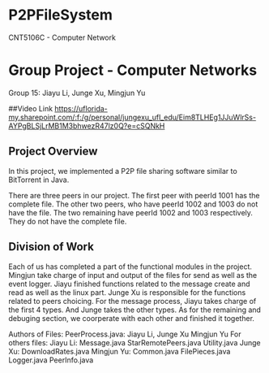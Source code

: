 # P2PFileSystem
CNT5106C - Computer Network

# Group Project - Computer Networks

Group 15: Jiayu Li, Junge Xu, Mingjun Yu

##Video Link
https://uflorida-my.sharepoint.com/:f:/g/personal/jungexu_ufl_edu/Eim8TLHEg1JJuWlrSs-AYPgBLSjLrMB1M3bhwezR47lz0Q?e=cSQNkH

## Project Overview
In this project, we implemented a P2P file sharing software similar to BitTorrent in Java.

There are three peers in our project. The first peer with peerId 1001 has the complete file. The other two peers, who have peerId 1002 and 1003 do not have the file. The two remaining have peerId 1002 and 1003 respectively. They do not have the complete file. 

## Division of Work
Each of us has completed a part of the functional modules in the project.
Mingjun take charge of input and output of the files for send as well as the event logger.
Jiayu finished functions related to the message create and read as well as the linux part.
Junge Xu is responsible for the functions related to peers choicing.
For the message process, Jiayu takes charge of the first 4 types. And Junge takes the other types.
As for the remaining and debuging section, we coorperate with each other and finished it together.

Authors of Files:
PeerProcess.java: Jiayu Li, Junge Xu Mingjun Yu
For others files:
Jiayu Li: Message.java StarRemotePeers.java Utility.java
Junge Xu: DownloadRates.java
Mingjun Yu: Common.java FilePieces.java Logger.java PeerInfo.java
